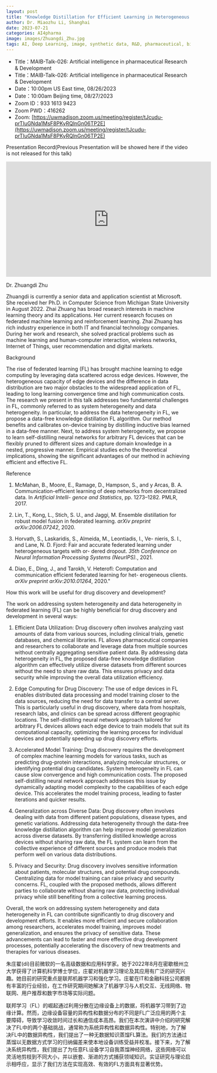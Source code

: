 ```yaml
---
layout: post
title: "Knowledge Distillation for Efficient Learning in Heterogeneous Federated Systems"
author: Dr. Miaozhu Li, Shanghai
date: 2023-07-21
categories: AI4pharma
image: images/Zhuangdi_Zhu.jpg
tags: AI, Deep Learning, image, synthetic data, R&D, pharmaceutical, biomedicine, AI4pharma
---
```


- Title：MAIB-Talk-026: Artificial intelligence in pharmaceutical Research & Development
- Title：MAIB-Talk-026: Artificial intelligence in pharmaceutical Research & Development
- Date：10:00pm US East time, 08/26/2023
- Date：10:00am Beijing time, 08/27/2023
- Zoom  ID：933 1613 9423
- Zoom PWD：416262
- Zoom: [https://uwmadison.zoom.us/meeting/register/tJcudu-prTIuGNda1MsF8PKyRQlnGn06TP2E](https://uwmadison.zoom.us/meeting/register/tJcudu-prTIuGNda1MsF8PKyRQlnGn06TP2E)

Presentation Record(Previous Presentation will be showed here if the video is not released for this talk)

<p align="center">
<iframe width="560" height="315" src="https://www.youtube.com/embed/YC1GhRFNs8U" title="YouTube video player" frameborder="0" allow="accelerometer; autoplay; clipboard-write; encrypted-media; gyroscope; picture-in-picture" allowfullscreen></iframe>
</p>


Dr. Zhuangdi Zhu 

Zhuangdi is currently a senior data and application scientist at Microsoft. She received her Ph.D. in Computer Science from Michigan State University in August 2022. Zhai Zhuang has broad research interests in machine learning theory and its applications. Her current research focuses on federated machine learning and reinforcement learning. Zhai Zhuang has rich industry experience in both IT and financial technology companies. During her work and research, she solved practical problems such as machine learning and human-computer interaction, wireless networks, Internet of Things, user recommendation and digital markets.

Background

The rise of federated learning (FL) has brought machine learning to edge computing by leveraging data scattered across edge devices. However, the heterogeneous capacity of edge devices and the difference in data distribution are two major obstacles to the widespread application of FL, leading to long learning convergence time and high communication costs. The research we present in this talk addresses two fundamental challenges in FL, commonly referred to as system heterogeneity and data heterogeneity. In particular, to address the data heterogeneity in FL, we propose a data-free knowledge distillation FL algorithm. Our method benefits and calibrates on-device training by distilling inductive bias learned in a data-free manner. Next, to address system heterogeneity, we propose to learn self-distilling neural networks for arbitrary FL devices that can be flexibly pruned to different sizes and capture domain knowledge in a nested, progressive manner. Empirical studies echo the theoretical implications, showing the significant advantages of our method in achieving efficient and effective FL.

Reference 

1. McMahan, B., Moore, E., Ramage, D., Hampson, S., and y Arcas, B. A. Communication-efficient learning of deep networks from decentralized data. In *Artificial Intelli- gence and Statistics*, pp. 1273–1282. PMLR, 2017.

2. Lin, T., Kong, L., Stich, S. U., and Jaggi, M. Ensemble distillation for robust model fusion in federated learning. *arXiv preprint arXiv:2006.07242*, 2020.

3. Horvath, S., Laskaridis, S., Almeida, M., Leontiadis, I., Ve- nieris, S. I., and Lane, N. D. Fjord: Fair and accurate federated learning under heterogeneous targets with or- dered dropout. *35th Conference on Neural Information Processing Systems (NeurIPS).*, 2021.

4. Diao, E., Ding, J., and Tarokh, V. Heterofl: Computation and communication efficient federated learning for het- erogeneous clients. *arXiv preprint arXiv:2010.01264*, 2020."


How this work will be useful for drug discovery and development?


The work on addressing system heterogeneity and data heterogeneity in federated learning (FL) can be highly beneficial for drug discovery and development in several ways:

1. Efficient Data Utilization: Drug discovery often involves analyzing vast amounts of data from various sources, including clinical trials, genetic databases, and chemical libraries. FL allows pharmaceutical companies and researchers to collaborate and leverage data from multiple sources without centrally aggregating sensitive patient data. By addressing data heterogeneity in FL, the proposed data-free knowledge distillation algorithm can effectively utilize diverse datasets from different sources without the need to share raw data. This ensures privacy and data security while improving the overall data utilization efficiency.

2. Edge Computing for Drug Discovery: The use of edge devices in FL enables distributed data processing and model training closer to the data sources, reducing the need for data transfer to a central server. This is particularly useful in drug discovery, where data from hospitals, research labs, and clinics can be spread across different geographic locations. The self-distilling neural network approach tailored for arbitrary FL devices allows each edge device to train models that suit its computational capacity, optimizing the learning process for individual devices and potentially speeding up drug discovery efforts.

3. Accelerated Model Training: Drug discovery requires the development of complex machine learning models for various tasks, such as predicting drug-protein interactions, analyzing molecular structures, or identifying potential drug candidates. System heterogeneity in FL can cause slow convergence and high communication costs. The proposed self-distilling neural network approach addresses this issue by dynamically adapting model complexity to the capabilities of each edge device. This accelerates the model training process, leading to faster iterations and quicker results.

4. Generalization across Diverse Data: Drug discovery often involves dealing with data from different patient populations, disease types, and genetic variations. Addressing data heterogeneity through the data-free knowledge distillation algorithm can help improve model generalization across diverse datasets. By transferring distilled knowledge across devices without sharing raw data, the FL system can learn from the collective experience of different sources and produce models that perform well on various data distributions.

5. Privacy and Security: Drug discovery involves sensitive information about patients, molecular structures, and potential drug compounds. Centralizing data for model training can raise privacy and security concerns. FL, coupled with the proposed methods, allows different parties to collaborate without sharing raw data, protecting individual privacy while still benefiting from a collective learning process.

Overall, the work on addressing system heterogeneity and data heterogeneity in FL can contribute significantly to drug discovery and development efforts. It enables more efficient and secure collaboration among researchers, accelerates model training, improves model generalization, and ensures the privacy of sensitive data. These advancements can lead to faster and more effective drug development processes, potentially accelerating the discovery of new treatments and therapies for various diseases.


朱庄翟(dí)目前微软的一名高级数据和应用科学家。她于2022年8月在密歇根州立大学获得了计算机科学博士学位，庄翟对机器学习理论及其应用有广泛的研究兴趣。她目前的研究重点是联邦机器学习和强化学习。庄翟在IT和金融科技公司都拥有丰富的行业经验，在工作研究期间她解决了机器学习与人机交互、无线网络、物联网、用户推荐和数字市场等实际问题。

联邦学习（FL）的崛起通过利用分散在边缘设备上的数据，将机器学习带到了边缘计算。然而，边缘设备容量的异构性和数据分布的不同是FL广泛应用的两个主要障碍，导致学习收敛时间过长和通信成本高昂。我们在本次演讲中介绍的研究解决了FL中的两个基础挑战，通常称为系统异构性和数据异构性。特别地，为了解决FL中的数据异构性，我们提出了一种无数据知识蒸馏FL算法。我们的方法通过蒸馏以无数据方式学习的归纳偏差来使本地设备训练受益并校准。接下来，为了解决系统异构性，我们提出了为任意FL设备学习自我蒸馏神经网络，这些网络可以灵活地剪枝到不同大小，并以嵌套、渐进的方式捕获领域知识。实证研究与理论启示相呼应，显示了我们方法在实现高效、有效的FL方面具有显著优势。



